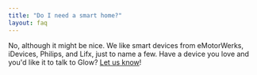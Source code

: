 ```yaml
---
title: "Do I need a smart home?"
layout: faq
---
```

No, although it might be nice. We like smart devices from eMotorWerks, iDevices, Philips, and Lifx, just to name a few. Have a device you love and you'd like it to talk to Glow? [Let us know](mailto:devices@meetglow.com)! 
